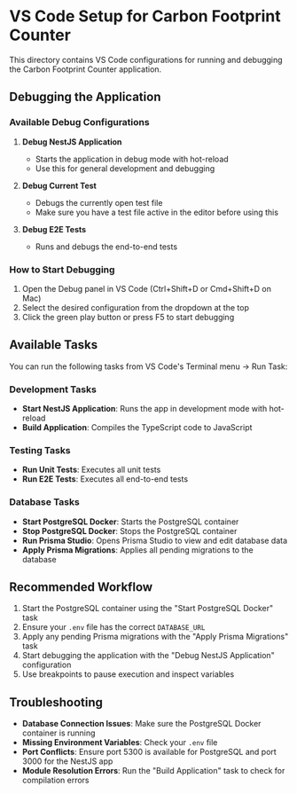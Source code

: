 # VS Code Setup for Carbon Footprint Counter

This directory contains VS Code configurations for running and debugging the Carbon Footprint Counter application.

## Debugging the Application

### Available Debug Configurations

1. **Debug NestJS Application**
   - Starts the application in debug mode with hot-reload
   - Use this for general development and debugging

2. **Debug Current Test**
   - Debugs the currently open test file
   - Make sure you have a test file active in the editor before using this

3. **Debug E2E Tests**
   - Runs and debugs the end-to-end tests

### How to Start Debugging

1. Open the Debug panel in VS Code (Ctrl+Shift+D or Cmd+Shift+D on Mac)
2. Select the desired configuration from the dropdown at the top
3. Click the green play button or press F5 to start debugging

## Available Tasks

You can run the following tasks from VS Code's Terminal menu → Run Task:

### Development Tasks
- **Start NestJS Application**: Runs the app in development mode with hot-reload
- **Build Application**: Compiles the TypeScript code to JavaScript

### Testing Tasks
- **Run Unit Tests**: Executes all unit tests
- **Run E2E Tests**: Executes all end-to-end tests

### Database Tasks
- **Start PostgreSQL Docker**: Starts the PostgreSQL container
- **Stop PostgreSQL Docker**: Stops the PostgreSQL container
- **Run Prisma Studio**: Opens Prisma Studio to view and edit database data
- **Apply Prisma Migrations**: Applies all pending migrations to the database

## Recommended Workflow

1. Start the PostgreSQL container using the "Start PostgreSQL Docker" task
2. Ensure your `.env` file has the correct `DATABASE_URL` 
3. Apply any pending Prisma migrations with the "Apply Prisma Migrations" task
4. Start debugging the application with the "Debug NestJS Application" configuration
5. Use breakpoints to pause execution and inspect variables

## Troubleshooting

- **Database Connection Issues**: Make sure the PostgreSQL Docker container is running
- **Missing Environment Variables**: Check your `.env` file
- **Port Conflicts**: Ensure port 5300 is available for PostgreSQL and port 3000 for the NestJS app
- **Module Resolution Errors**: Run the "Build Application" task to check for compilation errors